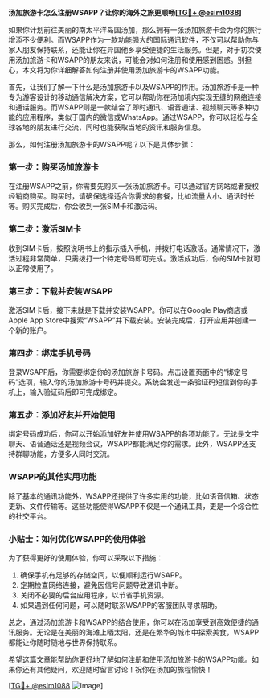 **汤加旅游卡怎么注册WSAPP？让你的海外之旅更顺畅[[TG💪+ @esim1088](https://t.me/s/esim1088)]**

如果你计划前往美丽的南太平洋岛国汤加，那么拥有一张汤加旅游卡会为你的旅行增添不少便利。而WSAPP作为一款功能强大的国际通讯软件，不仅可以帮助你与家人朋友保持联系，还能让你在异国他乡享受便捷的生活服务。但是，对于初次使用汤加旅游卡和WSAPP的朋友来说，可能会对如何注册和使用感到困惑。别担心，本文将为你详细解答如何注册并使用汤加旅游卡的WSAPP功能。

首先，让我们了解一下什么是汤加旅游卡以及WSAPP的作用。汤加旅游卡是一种专为游客设计的移动通信解决方案，它可以帮助你在汤加境内实现无缝的网络连接和通话服务。而WSAPP则是一款结合了即时通讯、语音通话、视频聊天等多种功能的应用程序，类似于国内的微信或WhatsApp。通过WSAPP，你可以轻松与全球各地的朋友进行交流，同时也能获取当地的资讯和服务信息。

那么，如何注册汤加旅游卡的WSAPP呢？以下是具体步骤：

### **第一步：购买汤加旅游卡**
在注册WSAPP之前，你需要先购买一张汤加旅游卡。可以通过官方网站或者授权经销商购买。购买时，请确保选择适合你需求的套餐，比如流量大小、通话时长等。购买完成后，你会收到一张SIM卡和激活码。

### **第二步：激活SIM卡**
收到SIM卡后，按照说明书上的指示插入手机，并拨打电话激活。通常情况下，激活过程非常简单，只需拨打一个特定号码即可完成。激活成功后，你的SIM卡就可以正常使用了。

### **第三步：下载并安装WSAPP**
激活SIM卡后，接下来就是下载并安装WSAPP。你可以在Google Play商店或Apple App Store中搜索“WSAPP”并下载安装。安装完成后，打开应用并创建一个新的账户。

### **第四步：绑定手机号码**
登录WSAPP后，你需要绑定你的汤加旅游卡号码。点击设置页面中的“绑定号码”选项，输入你的汤加旅游卡号码并提交。系统会发送一条验证码短信到你的手机上，输入验证码后即可完成绑定。

### **第五步：添加好友并开始使用**
绑定号码成功后，你可以开始添加好友并使用WSAPP的各项功能了。无论是文字聊天、语音通话还是视频会议，WSAPP都能满足你的需求。此外，WSAPP还支持群聊功能，方便多人同时交流。

### **WSAPP的其他实用功能**
除了基本的通讯功能外，WSAPP还提供了许多实用的功能，比如语音信箱、状态更新、文件传输等。这些功能使得WSAPP不仅是一个通讯工具，更是一个综合性的社交平台。

### **小贴士：如何优化WSAPP的使用体验**
为了获得更好的使用体验，你可以采取以下措施：
1. 确保手机有足够的存储空间，以便顺利运行WSAPP。
2. 定期检查网络连接，避免因信号问题导致通讯中断。
3. 关闭不必要的后台应用程序，以节省手机资源。
4. 如果遇到任何问题，可以随时联系WSAPP的客服团队寻求帮助。

总之，通过汤加旅游卡和WSAPP的结合使用，你可以在汤加享受到高效便捷的通讯服务。无论是在美丽的海滩上晒太阳，还是在繁华的城市中探索美食，WSAPP都能让你随时随地与世界保持联系。

希望这篇文章能帮助你更好地了解如何注册和使用汤加旅游卡的WSAPP功能。如果你还有其他疑问，欢迎随时留言讨论！祝你在汤加的旅程愉快！

[[TG💪+ @esim1088](https://t.me/s/esim1088) ![Image](https://i.postimg.cc/4NQfJmqS/Snipaste-2025-05-13-00-14-12.png)]